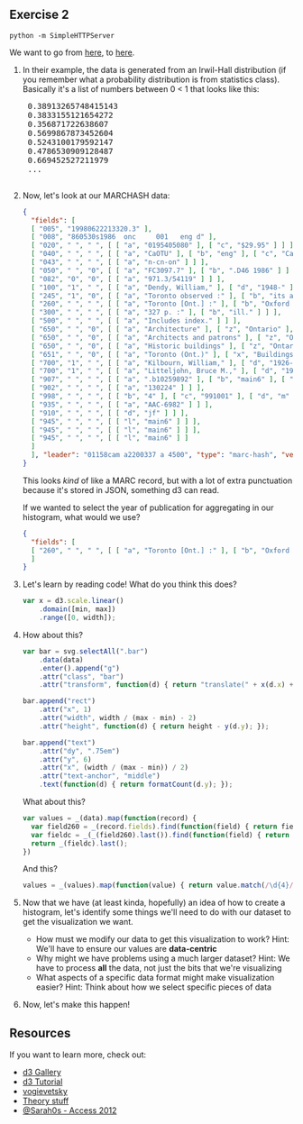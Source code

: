 ## Exercise 2

`python -m SimpleHTTPServer` 

We want to go from [here](http://0.0.0.0:8000/d3example/), to [here](http://0.0.0.0:8000/histogram/index.html).

1. In their example, the data is generated from an Irwil-Hall distribution (if you remember what a probability distribution is from statistics class).  Basically it's a list of numbers between 0 < 1 that looks like this:

    <pre>
    0.38913265748415143
	0.3833155121654272
	0.356871722638607
	0.5699867873452604
	0.5243100179592147
	0.4786530909128487
	0.669452527211979
	...
    </pre>

2. Now, let's look at our MARCHASH data:

    ```json
    {
      "fields": [
      [ "005", "19980622213320.3" ], 
      [ "008", "860530s1986  onc     001   eng d" ], 
      [ "020", " ", " ", [ [ "a", "0195405080" ], [ "c", "$29.95" ] ] ], 
      [ "040", " ", " ", [ [ "a", "CaOTU" ], [ "b", "eng" ], [ "c", "CaOONL" ], [ "d", "WaOLN" ], [ "d", "CaOTR" ] ] ], 
      [ "043", " ", " ", [ [ "a", "n-cn-on" ] ] ], 
      [ "050", " ", "0", [ [ "a", "FC3097.7" ], [ "b", ".D46 1986" ] ] ], 
      [ "082", "0", "0", [ [ "a", "971.3/54119" ] ] ], 
      [ "100", "1", " ", [ [ "a", "Dendy, William," ], [ "d", "1948-" ] ] ], 
      [ "245", "1", "0", [ [ "a", "Toronto observed :" ], [ "b", "its architecture, patrons, and history /" ], [ "c", "William Dendy & William Kilbourn ; photographs by Bruce Litteljohn & William Dendy." ] ] ], 
      [ "260", " ", " ", [ [ "a", "Toronto [Ont.] :" ], [ "b", "Oxford University Press," ], [ "c", "1986." ] ] ], 
      [ "300", " ", " ", [ [ "a", "327 p. :" ], [ "b", "ill." ] ] ], 
      [ "500", " ", " ", [ [ "a", "Includes index." ] ] ], 
      [ "650", " ", "0", [ [ "a", "Architecture" ], [ "z", "Ontario" ], [ "z", "Toronto" ], [ "x", "History." ] ] ], 
      [ "650", " ", "0", [ [ "a", "Architects and patrons" ], [ "z", "Ontario" ], [ "z", "Toronto" ], [ "x", "History." ] ] ], 
      [ "650", " ", "0", [ [ "a", "Historic buildings" ], [ "z", "Ontario" ], [ "z", "Toronto." ] ] ], 
      [ "651", " ", "0", [ [ "a", "Toronto (Ont.)" ], [ "x", "Buildings, structures, etc." ], [ "x", "History." ] ] ], 
      [ "700", "1", " ", [ [ "a", "Kilbourn, William," ], [ "d", "1926-1995." ] ] ], 
      [ "700", "1", " ", [ [ "a", "Litteljohn, Bruce M.," ], [ "d", "1935-" ] ] ], 
      [ "907", " ", " ", [ [ "a", ".b10259892" ], [ "b", "main6" ], [ "c", "-" ] ] ], 
      [ "902", " ", " ", [ [ "a", "130224" ] ] ], 
      [ "998", " ", " ", [ [ "b", "4" ], [ "c", "991001" ], [ "d", "m" ], [ "e", "b" ], [ "f", "-" ], [ "g", "0" ] ] ], 
      [ "935", " ", " ", [ [ "a", "AAC-6982" ] ] ], 
      [ "910", " ", " ", [ [ "d", "jf" ] ] ], 
      [ "945", " ", " ", [ [ "l", "main6" ] ] ], 
      [ "945", " ", " ", [ [ "l", "main6" ] ] ], 
      [ "945", " ", " ", [ [ "l", "main6" ] ]
      ]
      ], "leader": "01158cam a2200337 a 4500", "type": "marc-hash", "version": [ 1, 0 ]
    }
    ```

    This looks _kind_ of like a MARC record, but with a lot of extra punctuation because it's stored in JSON, something d3 can read.
    
    If we wanted to select the year of publication for aggregating in our histogram, what would we use?

	```json
    {
      "fields": [
      [ "260", " ", " ", [ [ "a", "Toronto [Ont.] :" ], [ "b", "Oxford University Press," ], [ "c", "1986." ] ] ], 
      ]
    }
	```
	
3. Let's learn by reading code! What do you think this does?

	```javascript
    var x = d3.scale.linear()
        .domain([min, max])
        .range([0, width]);
	```

4. How about this?

	```javascript
    var bar = svg.selectAll(".bar")
        .data(data)
        .enter().append("g")
        .attr("class", "bar")
        .attr("transform", function(d) { return "translate(" + x(d.x) + "," + y(d.y) + ")"; });

    bar.append("rect")
        .attr("x", 1)
        .attr("width", width / (max - min) - 2)
        .attr("height", function(d) { return height - y(d.y); });

    bar.append("text")
        .attr("dy", ".75em")
        .attr("y", 6)
        .attr("x", (width / (max - min)) / 2)
        .attr("text-anchor", "middle")
        .text(function(d) { return formatCount(d.y); });
	```

	What about this?

    ```javascript
    var values = _(data).map(function(record) {
      var field260 = _(record.fields).find(function(field) { return field[0] == "260" })
      var fieldc = _(_(field260).last()).find(function(field) { return field[0] == "c" })
      return _(fieldc).last();
    })
	```

	And this?

    ```javascript
    values = _(values).map(function(value) { return value.match(/\d{4}/)[0] })
    ```

5. Now that we have (at least kinda, hopefully) an idea of how to create a histogram, let's identify some things we'll need to do with our dataset to get the visualization we want.

   - How must we modify our data to get this visualization to work?
    Hint: We'll have to ensure our values are __data-centric__
   - Why might we have problems using a much larger dataset?
	Hint: We have to process __all__ the data, not just the bits that we're visualizing
   - What aspects of a specific data format might make visualization easier?
	Hint: Think about how we select specific pieces of data

6. Now, let's make this happen!

## Resources

If you want to learn more, check out:
    
- [d3 Gallery](https://github.com/mbostock/d3/wiki/Gallery)
- [d3 Tutorial](http://alignedleft.com/tutorials/d3/)
- [vogievetsky](http://vogievetsky.github.io/IntroD3/#1)
- [Theory stuff](http://www.amazon.ca/Designing-Data-Visualizations-Noah-Iliinsky/dp/1449312284/)
- [@Sarah0s - Access 2012](http://www.youtube.com/watch?v=U5gAHdlobsM)

